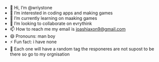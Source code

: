 - 👋 Hi, I’m @wriystone
- 👀 I’m interested in coding apps and making games
- 🌱 I’m currently learning on maaking games
- 💞️ I’m looking to collaborate on evrythink
- 📫 How to reach me my email is joashjaxon9@gmail.com
- 😄 Pronouns: man boy
- ⚡ Fun fact: i have none
- 🤏 Each one will have a random tag
the responeres are not supost to be there so go to my orgnisation
